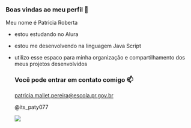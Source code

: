 ### Boas vindas ao meu perfil 💙

Meu nome é Patricia Roberta

- estou estudando no Alura
- estou me desenvolvendo na linguagem Java Script
- utilizo esse espaco para minha organização e compartilhamento dos meus projetos desenvolvidos

  ### Você pode entrar em contato comigo 📫

  patricia.mallet.pereira@escola.pr.gov.br

  @its_paty077

  ![](https://giphy.com/gifs/studio-ghibli-Hws7aKoFHS9gs)


